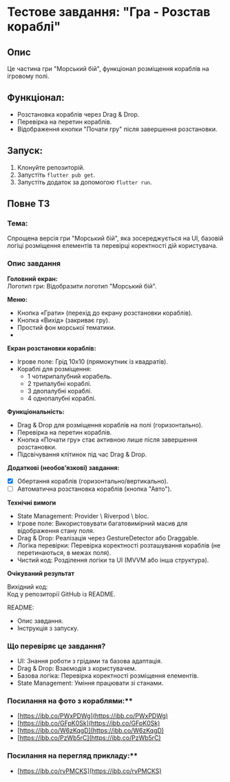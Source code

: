 # Тестове завдання: "Гра - Розстав кораблі"

## Опис
Це частина гри "Морський бій", функціонал розміщення кораблів на ігровому полі.

## Функціонал:
- Розстановка кораблів через Drag & Drop.
- Перевірка на перетин кораблів.
- Відображення кнопки "Почати гру" після завершення розстановки.

## Запуск:
1. Клонуйте репозиторій.
2. Запустіть `flutter pub get`.
3. Запустіть додаток за допомогою `flutter run`.


## Повне ТЗ
### Тема:
Спрощена версія гри "Морський бій", яка зосереджується на UI, базовій логіці розміщення елементів та перевірці коректності дій користувача.

### Опис завдання
**Головний екран:**  
Логотип гри: Відобразити логотип "Морський бій".

**Меню:**
- Кнопка «Грати» (перехід до екрану розстановки кораблів).
- Кнопка «Вихід» (закриває гру).
- Простий фон морської тематики.
- 
**Екран розстановки кораблів:**
- Ігрове поле: Грід 10x10 (прямокутник із квадратів).
- Кораблі для розміщення:
  - 1 чотирипалубний корабель.
  - 2 трипалубні кораблі.
  - 3 двопалубні кораблі.
  - 4 однопалубні кораблі.

**Функціональність:**
- Drag & Drop для розміщення кораблів на полі (горизонтально).
- Перевірка на перетин кораблів.
- Кнопка «Почати гру» стає активною лише після завершення розстановки.
- Підсвічування клітинок під час Drag & Drop.

**Додаткові (необов’язкові) завдання:**
- [x] Обертання кораблів (горизонтально/вертикально).
- [ ] Автоматична розстановка кораблів (кнопка "Авто").

**Технічні вимоги**
- State Management: Provider \ Riverpod \ bloc.
- Ігрове поле: Використовувати багатовимірний масив для відображення стану поля.
- Drag & Drop: Реалізація через GestureDetector або Draggable.
- Логіка перевірки: Перевірка коректності розташування кораблів (не перетинаються, в межах поля).
- Чистий код: Розділення логіки та UI (MVVM або інша структура).

**Очікуваний результат**

Вихідний код:  
Код у репозиторії GitHub із README.

README:
- Опис завдання.
- Інструкція з запуску.

### Що перевіряє це завдання?
- UI: Знання роботи з грідами та базова адаптація.
- Drag & Drop: Взаємодія з користувачем.
- Базова логіка: Перевірка коректності розміщення елементів.
- State Management: Уміння працювати зі станами.

### Посилання на фото з кораблями:**
- [https://ibb.co/PWxPDWg](https://ibb.co/PWxPDWg)
- [https://ibb.co/GFpK0Sk](https://ibb.co/GFpK0Sk)
- [https://ibb.co/W6zKqgD](https://ibb.co/W6zKqgD)
- [https://ibb.co/PzWb5rC](https://ibb.co/PzWb5rC)

### Посилання на перегляд прикладу:**
- [https://ibb.co/rvPMCKS](https://ibb.co/rvPMCKS)